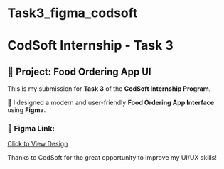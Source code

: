 # Task3_figma_codsoft
# CodSoft Internship - Task 3

## 🍔 Project: Food Ordering App UI

This is my submission for **Task 3** of the **CodSoft Internship Program**.

📱 I designed a modern and user-friendly **Food Ordering App Interface** using **Figma**.

### 🔗 Figma Link:
[Click to View Design](https://www.figma.com/design/10YJmeHAHh2ZIEVOMgUg46/Restaurent_menu?node-id=147323-3&m=dev&t=Sk52QWayj5u2wgqP-1)

Thanks to CodSoft for the great opportunity to improve my UI/UX skills!
